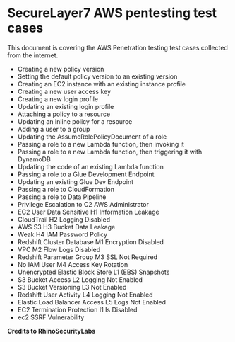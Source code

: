 # SecureLayer7 AWS pentesting test cases

This document is covering the AWS Penetration testing test cases collected from the internet.

* Creating a new policy version
* Setting the default policy version to an existing version
* Creating an EC2 instance with an existing instance profile
* Creating a new user access key
* Creating a new login profile
* Updating an existing login profile
* Attaching a policy to a resource
* Updating an inline policy for a resource
* Adding a user to a group
* Updating the AssumeRolePolicyDocument of a role
* Passing a role to a new Lambda function, then invoking it
* Passing a role to a new Lambda function, then triggering it with DynamoDB
* Updating the code of an existing Lambda function
* Passing a role to a Glue Development Endpoint
* Updating an existing Glue Dev Endpoint
* Passing a role to CloudFormation
* Passing a role to Data Pipeline
* Privilege Escalation to C2 AWS Administrator
* EC2 User Data Sensitive H1 Information Leakage
* CloudTrail H2 Logging Disabled
* AWS S3 H3 Bucket Data Leakage
* Weak H4 IAM Password Policy
* Redshift Cluster Database M1 Encryption Disabled
* VPC M2 Flow Logs Disabled
* Redshift Parameter Group M3 SSL Not Required
* No IAM User M4 Access Key Rotation
* Unencrypted Elastic Block Store L1 (EBS) Snapshots
* S3 Bucket Access L2 Logging Not Enabled
* S3 Bucket Versioning L3 Not Enabled
* Redshift User Activity L4 Logging Not Enabled
* Elastic Load Balancer Access L5 Logs Not Enabled
* EC2 Termination Protection I1 Is Disabled
* ec2 SSRF Vulnerability

__Credits to RhinoSecurityLabs__